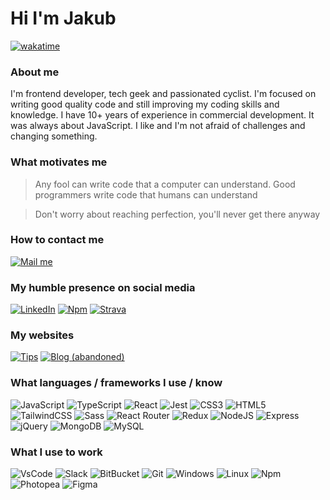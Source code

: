 # Hi I'm Jakub

[![wakatime](https://wakatime.com/badge/user/5eb0f3ad-c840-47e3-b4c4-ee66bb00da1e.svg)](https://wakatime.com/@5eb0f3ad-c840-47e3-b4c4-ee66bb00da1e)

### About me

I'm frontend developer, tech geek and passionated cyclist. I'm focused on writing good quality code and still improving my coding skills and knowledge. I have 10+ years of experience in commercial development. It was always about JavaScript. I like and I'm not afraid of challenges and changing something.


### What motivates me

> Any fool can write code that a computer can understand. Good programmers write code that humans can understand

> Don't worry about reaching perfection, you'll never get there anyway


### How to contact me
[<img src="https://img.shields.io/badge/Gmail-D14836?style=flat-square&logo=gmail&logoColor=white" title="Mail me" alt="Mail me" />](mailto:jakub.r.wisniewski@gmail.com)

### My humble presence on social media
[<img src="https://img.shields.io/badge/LinkedIn-0077B5?style=flat-square&logo=linkedin&logoColor=white" title="LinkedIn Profile" alt="LinkedIn" />](https://www.linkedin.com/in/jakub-r-wisniewski/)
[<img src="https://img.shields.io/badge/npm-CB3837?style=flat-square&logo=npm&logoColor=white" title="Npm Profile" alt="Npm" />](https://www.npmjs.com/~jkob)
[<img src="https://img.shields.io/badge/Strava-fc5200?style=flat-square&logo=strava&logoColor=white" title="Strava Profile" alt="Strava" />](https://www.strava.com/athletes/wisnia)

### My websites
[<img src="https://img.shields.io/badge/Tips-222222?style=flat-square&logo=github-pages&logoColor=white" title="Tips" alt="Tips" />](https://jakubrwisniewski.github.io/tips/)
[<img src="https://img.shields.io/badge/Blog_(abandoned)-FF5722?style=flat-square&logo=blogger&logoColor=white" title="Blog (abandoned)" alt="Blog (abandoned)" />](https://studencik.usermd.net)


### What languages / frameworks I use / know
<p>
<img title="JavaScript" alt="JavaScript" src="https://img.shields.io/badge/JavaScript-F7DF1E?style=flat-square&logo=javascript&logoColor=black" />
<img title="TypeScript" alt="TypeScript" src="https://img.shields.io/badge/TypeScript-007ACC?style=flat-square&logo=typescript&logoColor=white" />
<img title="React" alt="React" src="https://img.shields.io/badge/React-20232A?style=flat-square&logo=react&logoColor=61DAFB" />
<img title="Jest" alt="Jest" src="https://img.shields.io/badge/Jest-C21325?style=flat-square&logo=jest&logoColor=white" />
<img title="CSS3" alt="CSS3" src="https://img.shields.io/badge/CSS3-1572B6?style=flat-square&logo=css3&logoColor=white" />
<img title="HTML5" alt="HTML5" src="https://img.shields.io/badge/HTML5-E34F26?style=flat-square&logo=html5&logoColor=white" />
<img title="TailwindCSS" alt="TailwindCSS" src="https://img.shields.io/badge/TailwindCSS-%2338B2AC.svg?style=flat-square&logo=tailwind-css&logoColor=white" />
<img title="Sass" alt="Sass" src="https://img.shields.io/badge/Sass-CC6699?style=flat-square&logo=sass&logoColor=white" />
<img title="React Router" alt="React Router" src="https://img.shields.io/badge/React_Router-CA4245?style=flat-square&logo=react-router&logoColor=white" />
<img title="Redux" alt="Redux" src="https://img.shields.io/badge/Redux-593D88?style=flat-square&logo=redux&logoColor=white" />
<img title="NodeJS" alt="NodeJS" src="https://img.shields.io/badge/Node.js-43853D?style=flat-square&logo=node.js&logoColor=white" />
<img title="Express" alt="Express" src="https://img.shields.io/badge/Express.js-404D59?style=flat-square&logo=express&logoColor=white" />
<img title="jQuery" alt="jQuery" src="https://img.shields.io/badge/jQuery-0769AD?style=flat-square&logo=jquery&logoColor=white" />
<img title="MongoDB" alt="MongoDB" src="https://img.shields.io/badge/MongoDB-4EA94B?style=flat-square&logo=mongodb&logoColor=white" />
<img title="MySQL" alt="MySQL" src="https://img.shields.io/badge/MySQL-00000F?style=flat-square&logo=mysql&logoColor=white" />
</p>

### What I use to work
<p>
<img title="VsCode" alt="VsCode" src="https://img.shields.io/badge/VS_Code-0078D4?style=flat-square&logo=visual%20studio%20code&logoColor=white" />
<img title="Slack" alt="Slack" src="https://img.shields.io/badge/Slack-4A154B?style=flat-square&logo=slack&logoColor=white" />
<img title="BitBucket" alt="BitBucket" src="https://img.shields.io/badge/Bitbucket-330F63?style=flat-square&logo=bitbucket&logoColor=white" />
<img title="Git" alt="Git" src="https://img.shields.io/badge/Git-F05032?style=flat-square&logo=git&logoColor=white" />
<img title="Windows" alt="Windows" src="https://img.shields.io/badge/Windows-0078D6?style=flat-square&logo=windows&logoColor=white" />
<img title="Linux" alt="Linux" src="https://img.shields.io/badge/Linux-FCC624?style=flat-square&logo=linux&logoColor=black" />
<img title="Npm" alt="Npm" src="https://img.shields.io/badge/npm-CB3837?style=flat-square&logo=npm&logoColor=white" />
<img title="Photopea" alt="Photopea" src="https://img.shields.io/badge/Photopea-18A497?style=flat-square&logo=photopea&logoColor=white" />
<img title="Figma" alt="Figma" src="https://img.shields.io/badge/Figma-F24E1E?style=flat-square&logo=figma&logoColor=white" />
</p>


